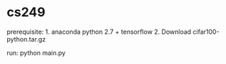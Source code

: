 # cs249

prerequisite: 1. anaconda python 2.7 + tensorflow   2. Download cifar100-python.tar.gz

run: python main.py
